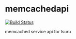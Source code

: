 memcachedapi
============

[![Build Status](https://secure.travis-ci.org/globocom/memcachedapi.png?branch=master)](https://travis-ci.org/globocom/memcachedapi)

memcached service api for tsuru

